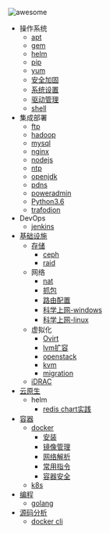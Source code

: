 ![awesome](https://img.shields.io/badge/wl-awesome-yellow "LICENSE") 
- 操作系统
    - [apt](/os/package/README.md#apt)
    - [gem](/os/package/README.md#gem)
    - [helm](/os/package/README.md#helm)
    - [pip](/os/package/README.md#pip)
    - [yum](/os/package/README.md#yum)
  - [安全加固](/os/security/README.md)
  - [系统设置](/os/settings/README.md)
  - [驱动管理](/os/driver/README.md)
  - [shell](/os/shell/README.md)
- 集成部署
  - [ftp](/deploy/README.md#deploy)
  - [hadoop](/deploy/README.md#hadoop)
  - [mysql](/deploy/mysql.md)
  - [nginx](/deploy/nginx.md)
  - [nodejs](/deploy/nodejs.md)
  - [ntp](/deploy/README.md#ntp)
  - [openjdk](/deploy/README.md#openjdk)
  - [pdns](/deploy/README.md#pdns)
  - [poweradmin](/deploy/README.md#poweradmin)
  - [Python3.6](/deploy/README.md#python36)
  - [trafodion](/deploy/README.md#trafodion)
- DevOps
  - [jenkins](/cicd/jenkins.md)
- [基础设施](#%E5%9F%BA%E7%A1%80%E8%AE%BE%E6%96%BD)
  - [存储](#%E5%AD%98%E5%82%A8)
    - [ceph](/infrastructure/storage/ceph.md)
    - [raid](/infrastructure/storage/raid.md)
  - 网络
      - [nat](/infrastructure/network/nat.md)
      - [抓包](/infrastructure/network/wireshark.md)
      - [路由配置](/infrastructure/network/route.md)
      - [科学上网-windows](/infrastructure/network/proxy/windows)  
      - [科学上网-linux](/infrastructure/network/proxy/linux)
  - 虚拟化
    - [Ovirt](/infrastructure/virtaul/Ovirt.md)
    - [lvm扩容](/infrastructure/virtaul/vsphere.md)
    - [openstack](/infrastructure/virtaul/openstack.md)
    - [kvm](/infrastructure/virtaul/kvm.md)
    - [migration](/infrastructure/virtaul/migration.md)
  - [iDRAC](/infrastructure/virtaul/iDRAC.md)
- [云原生](https://github.com/CloudNativePartner/document)
    - helm
        - [redis chart实践](https://github.com/CloudNativePartner/document)
- [容器](#%E5%AE%B9%E5%99%A8)
  - [docker]()
    - [安装](/container/docker/install.md)
    - [镜像管理](/container/docker/image.md)
    - [网络解析](/container/docker/network.md)
    - [常用指令](/container/docker/cmd.md)
    - [容器安全](/container/docker/security.md)
  - [k8s](#k8s)
- [编程]()
  - [golang](/program/golang.md)
- [源码分析]()
  - [docker cli](/code/docker/cli.md)


